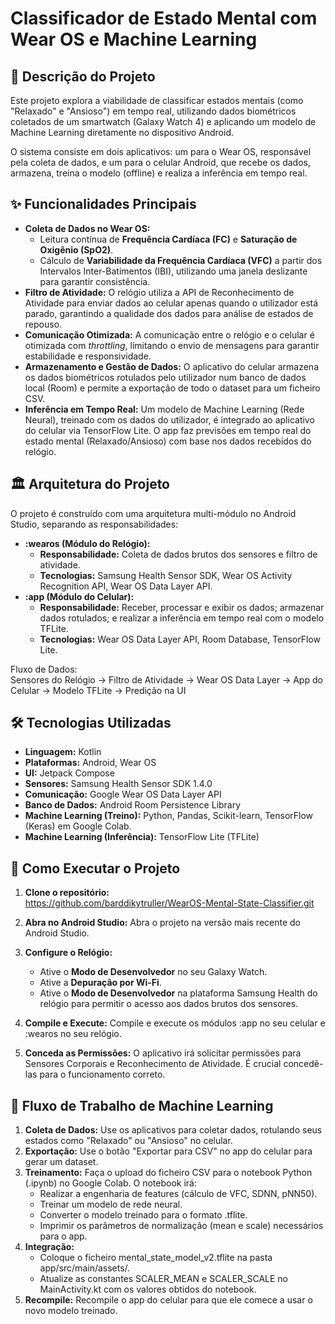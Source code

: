 # **Classificador de Estado Mental com Wear OS e Machine Learning**

## **📝 Descrição do Projeto**

Este projeto explora a viabilidade de classificar estados mentais (como "Relaxado" e "Ansioso") em tempo real, utilizando dados biométricos coletados de um smartwatch (Galaxy Watch 4\) e aplicando um modelo de Machine Learning diretamente no dispositivo Android.

O sistema consiste em dois aplicativos: um para o Wear OS, responsável pela coleta de dados, e um para o celular Android, que recebe os dados, armazena, treina o modelo (offline) e realiza a inferência em tempo real.

## **✨ Funcionalidades Principais**

* **Coleta de Dados no Wear OS:**  
  * Leitura contínua de **Frequência Cardíaca (FC)** e **Saturação de Oxigênio (SpO2)**.  
  * Cálculo de **Variabilidade da Frequência Cardíaca (VFC)** a partir dos Intervalos Inter-Batimentos (IBI), utilizando uma janela deslizante para garantir consistência.  
* **Filtro de Atividade:** O relógio utiliza a API de Reconhecimento de Atividade para enviar dados ao celular apenas quando o utilizador está parado, garantindo a qualidade dos dados para análise de estados de repouso.  
* **Comunicação Otimizada:** A comunicação entre o relógio e o celular é otimizada com *throttling*, limitando o envio de mensagens para garantir estabilidade e responsividade.  
* **Armazenamento e Gestão de Dados:** O aplicativo do celular armazena os dados biométricos rotulados pelo utilizador num banco de dados local (Room) e permite a exportação de todo o dataset para um ficheiro CSV.  
* **Inferência em Tempo Real:** Um modelo de Machine Learning (Rede Neural), treinado com os dados do utilizador, é integrado ao aplicativo do celular via TensorFlow Lite. O app faz previsões em tempo real do estado mental (Relaxado/Ansioso) com base nos dados recebidos do relógio.

## **🏛️ Arquitetura do Projeto**

O projeto é construído com uma arquitetura multi-módulo no Android Studio, separando as responsabilidades:

* **:wearos (Módulo do Relógio):**  
  * **Responsabilidade:** Coleta de dados brutos dos sensores e filtro de atividade.  
  * **Tecnologias:** Samsung Health Sensor SDK, Wear OS Activity Recognition API, Wear OS Data Layer API.  
* **:app (Módulo do Celular):**  
  * **Responsabilidade:** Receber, processar e exibir os dados; armazenar dados rotulados; e realizar a inferência em tempo real com o modelo TFLite.  
  * **Tecnologias:** Wear OS Data Layer API, Room Database, TensorFlow Lite.

Fluxo de Dados:  
Sensores do Relógio \-\> Filtro de Atividade \-\> Wear OS Data Layer \-\> App do Celular \-\> Modelo TFLite \-\> Predição na UI

## **🛠️ Tecnologias Utilizadas**

* **Linguagem:** Kotlin  
* **Plataformas:** Android, Wear OS  
* **UI:** Jetpack Compose  
* **Sensores:** Samsung Health Sensor SDK 1.4.0  
* **Comunicação:** Google Wear OS Data Layer API  
* **Banco de Dados:** Android Room Persistence Library  
* **Machine Learning (Treino):** Python, Pandas, Scikit-learn, TensorFlow (Keras) em Google Colab.  
* **Machine Learning (Inferência):** TensorFlow Lite (TFLite)

## **🚀 Como Executar o Projeto**

1. **Clone o repositório:**  
   https://github.com/barddikytruller/WearOS-Mental-State-Classifier.git

2. **Abra no Android Studio:** Abra o projeto na versão mais recente do Android Studio.  
3. **Configure o Relógio:**  
   * Ative o **Modo de Desenvolvedor** no seu Galaxy Watch.  
   * Ative a **Depuração por Wi-Fi**.  
   * Ative o **Modo de Desenvolvedor** na plataforma Samsung Health do relógio para permitir o acesso aos dados brutos dos sensores.  
4. **Compile e Execute:** Compile e execute os módulos :app no seu celular e :wearos no seu relógio.  
5. **Conceda as Permissões:** O aplicativo irá solicitar permissões para Sensores Corporais e Reconhecimento de Atividade. É crucial concedê-las para o funcionamento correto.

## **🧠 Fluxo de Trabalho de Machine Learning**

1. **Coleta de Dados:** Use os aplicativos para coletar dados, rotulando seus estados como "Relaxado" ou "Ansioso" no celular.  
2. **Exportação:** Use o botão "Exportar para CSV" no app do celular para gerar um dataset.  
3. **Treinamento:** Faça o upload do ficheiro CSV para o notebook Python (.ipynb) no Google Colab. O notebook irá:  
   * Realizar a engenharia de features (cálculo de VFC, SDNN, pNN50).  
   * Treinar um modelo de rede neural.  
   * Converter o modelo treinado para o formato .tflite.  
   * Imprimir os parâmetros de normalização (mean e scale) necessários para o app.  
4. **Integração:**  
   * Coloque o ficheiro mental\_state\_model\_v2.tflite na pasta app/src/main/assets/.  
   * Atualize as constantes SCALER\_MEAN e SCALER\_SCALE no MainActivity.kt com os valores obtidos do notebook.  
5. **Recompile:** Recompile o app do celular para que ele comece a usar o novo modelo treinado.